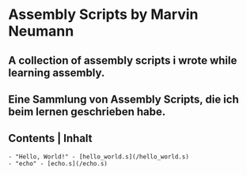 # Assembly Scripts by Marvin Neumann

## A collection of assembly scripts i wrote while learning assembly.
## Eine Sammlung von Assembly Scripts, die ich beim lernen geschrieben habe.

## Contents | Inhalt
    - "Hello, World!" - [hello_world.s](/hello_world.s)
    - "echo" - [echo.s](/echo.s)

